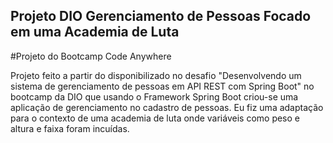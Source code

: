 ## Projeto DIO Gerenciamento de Pessoas Focado em uma Academia de Luta
#Projeto do Bootcamp Code Anywhere 

Projeto feito a partir do disponibilizado no desafio "Desenvolvendo um sistema de gerenciamento de pessoas em API REST com Spring Boot" no bootcamp da DIO que usando o Framework Spring Boot criou-se uma aplicação de gerenciamento no cadastro de pessoas. Eu fiz uma adaptação para o contexto de uma academia de luta onde variáveis como peso e altura e faixa foram incuídas.
